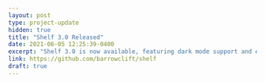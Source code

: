 ```yaml
---
layout: post
type: project-update
hidden: true
title: "Shelf 3.0 Released"
date: 2021-06-05 12:25:39-0400
excerpt: "Shelf 3.0 is now available, featuring dark mode support and experimental 3D board game rendering style"
link: https://github.com/barrowclift/shelf
draft: true
---
```

